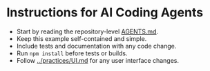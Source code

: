 # Instructions for AI Coding Agents

- Start by reading the repository-level [AGENTS.md](../AGENTS.md).
- Keep this example self-contained and simple.
- Include tests and documentation with any code change.
- Run `npm install` before tests or builds.
- Follow [../practices/UI.md](../practices/UI.md) for any user interface changes.
